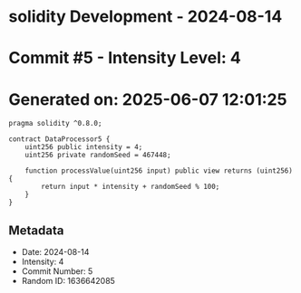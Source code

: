 ﻿# solidity Development - 2024-08-14
# Commit #5 - Intensity Level: 4
# Generated on: 2025-06-07 12:01:25
```solidity
pragma solidity ^0.8.0;

contract DataProcessor5 {
    uint256 public intensity = 4;
    uint256 private randomSeed = 467448;

    function processValue(uint256 input) public view returns (uint256) {
        return input * intensity + randomSeed % 100;
    }
}
```
## Metadata
- Date: 2024-08-14
- Intensity: 4
- Commit Number: 5
- Random ID: 1636642085
